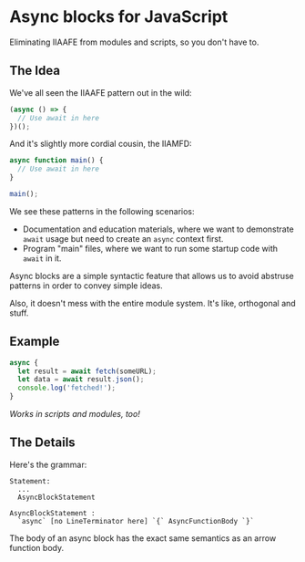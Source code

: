 # Async blocks for JavaScript

Eliminating IIAAFE from modules and scripts, so you don't have to.

## The Idea

We've all seen the IIAAFE pattern out in the wild:

```js
(async () => {
  // Use await in here
})();
```

And it's slightly more cordial cousin, the IIAMFD:

```js
async function main() {
  // Use await in here
}

main();
```

We see these patterns in the following scenarios:

- Documentation and education materials, where we want to demonstrate `await` usage but need to create an `async` context first.
- Program "main" files, where we want to run some startup code with `await` in it.

Async blocks are a simple syntactic feature that allows us to avoid abstruse patterns in order to convey simple ideas.

Also, it doesn't mess with the entire module system. It's like, orthogonal and stuff.

## Example

```js
async {
  let result = await fetch(someURL);
  let data = await result.json();
  console.log('fetched!');
}
```

*Works in scripts and modules, too!*

## The Details

Here's the grammar:

```
Statement:
  ...
  AsyncBlockStatement

AsyncBlockStatement :
  `async` [no LineTerminator here] `{` AsyncFunctionBody `}`
```

The body of an async block has the exact same semantics as an arrow function body.
